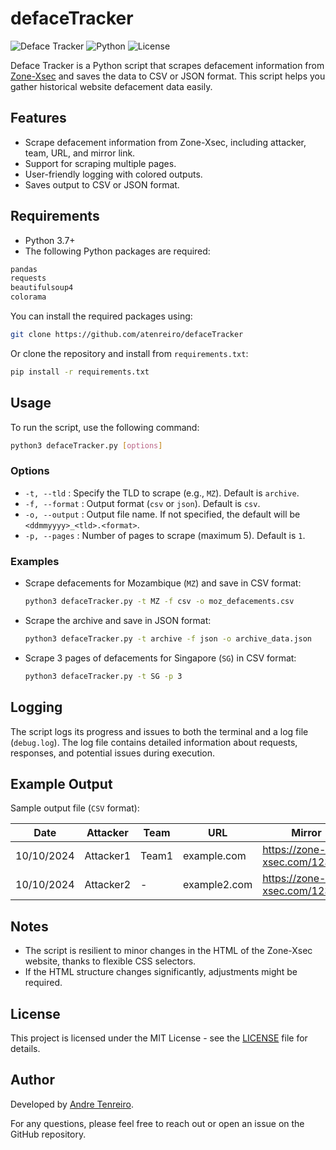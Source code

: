 # defaceTracker

![Deface Tracker](https://img.shields.io/badge/version-1.0.0-green) ![Python](https://img.shields.io/badge/python-3.x-blue) ![License](https://img.shields.io/badge/license-MIT-yellow)

Deface Tracker is a Python script that scrapes defacement information from [Zone-Xsec](https://zone-xsec.com) and saves the data to CSV or JSON format. This script helps you gather historical website defacement data easily.

## Features
- Scrape defacement information from Zone-Xsec, including attacker, team, URL, and mirror link.
- Support for scraping multiple pages.
- User-friendly logging with colored outputs.
- Saves output to CSV or JSON format.

## Requirements
- Python 3.7+
- The following Python packages are required:

```bash
pandas
requests
beautifulsoup4
colorama
```

You can install the required packages using:

```bash
git clone https://github.com/atenreiro/defaceTracker
```

Or clone the repository and install from `requirements.txt`:

```bash
pip install -r requirements.txt
```

## Usage
To run the script, use the following command:

```bash
python3 defaceTracker.py [options]
```

### Options
- `-t, --tld` : Specify the TLD to scrape (e.g., `MZ`). Default is `archive`.
- `-f, --format` : Output format (`csv` or `json`). Default is `csv`.
- `-o, --output` : Output file name. If not specified, the default will be `<ddmmyyyy>_<tld>.<format>`.
- `-p, --pages` : Number of pages to scrape (maximum 5). Default is `1`.

### Examples
- Scrape defacements for Mozambique (`MZ`) and save in CSV format:
  ```bash
  python3 defaceTracker.py -t MZ -f csv -o moz_defacements.csv
  ```
- Scrape the archive and save in JSON format:
  ```bash
  python3 defaceTracker.py -t archive -f json -o archive_data.json
  ```
- Scrape 3 pages of defacements for Singapore (`SG`) in CSV format:
  ```bash
  python3 defaceTracker.py -t SG -p 3
  ```

## Logging
The script logs its progress and issues to both the terminal and a log file (`debug.log`). The log file contains detailed information about requests, responses, and potential issues during execution.

## Example Output
Sample output file (`CSV` format):

| Date       | Attacker    | Team     | URL              | Mirror                       |
|------------|-------------|----------|------------------|------------------------------|
| 10/10/2024 | Attacker1   | Team1    | example.com      | https://zone-xsec.com/123456 |
| 10/10/2024 | Attacker2   | -        | example2.com     | https://zone-xsec.com/123457 |

## Notes
- The script is resilient to minor changes in the HTML of the Zone-Xsec website, thanks to flexible CSS selectors.
- If the HTML structure changes significantly, adjustments might be required.

## License
This project is licensed under the MIT License - see the [LICENSE](LICENSE) file for details.

## Author
Developed by [Andre Tenreiro](https://www.linkedin.com/in/andretenreiro/).

For any questions, please feel free to reach out or open an issue on the GitHub repository.

